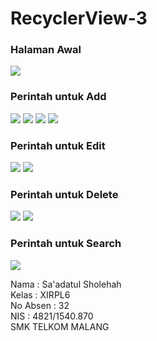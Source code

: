 # RecyclerView-3
### Halaman Awal 
![](https://drive.google.com/uc?export=view&id=0B7B9myqe35ONM0lOMGdtMzBfclU) 

### Perintah untuk Add
![](https://drive.google.com/uc?export=view&id=0B7B9myqe35ONZHdzdXFwRHNrM2c)
![](https://drive.google.com/uc?export=view&id=0B7B9myqe35ONR0RIdWlTeklUbE0) 
![](https://drive.google.com/uc?export=view&id=0B7B9myqe35ONcFhpTjRuS0loVVE) 
![](https://drive.google.com/uc?export=view&id=0B7B9myqe35ONVy1WdUF2NkMzc1k)

### Perintah untuk Edit
![](https://drive.google.com/uc?export=view&id=0B7B9myqe35ONby16T3pGRkplZE0)
![](https://drive.google.com/uc?export=view&id=0B7B9myqe35ONWXU4ajRwcmxPSEU)

### Perintah untuk Delete
![](https://drive.google.com/uc?export=view&id=0B7B9myqe35ONUmF1ejJfaGk4bEk)
![](https://drive.google.com/uc?export=view&id=0B7B9myqe35ONZUhGV0c4WFItQzg)

### Perintah untuk Search
![](https://drive.google.com/uc?export=view&id=0B7B9myqe35ONaVpudFlBYnhjZzg)

Nama : Sa'adatul Sholehah <br>
Kelas : XIRPL6 <br>
No Absen : 32 <br>
NIS : 4821/1540.870 <br>
SMK TELKOM MALANG
